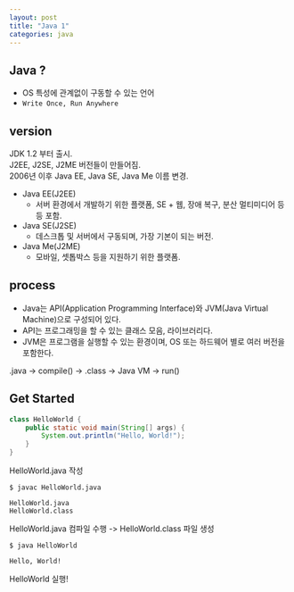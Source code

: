 ```yaml
---
layout: post
title: "Java 1"
categories: java
---
```


## Java ?

- OS 특성에 관계없이 구동할 수 있는 언어
- `Write Once, Run Anywhere`


## version 


JDK 1.2 부터 출시.  
J2EE, J2SE, J2ME 버전들이 만들어짐.  
2006년 이후 Java EE, Java SE, Java Me 이름 변경.  

- Java EE(J2EE)  
    - 서버 환경에서 개발하기 위한 플랫폼, SE + 웹, 장애 복구, 분산 멀티미디어 등등 포함.
- Java SE(J2SE)  
    - 데스크톱 및 서버에서 구동되며, 가장 기본이 되는 버전.
- Java Me(J2ME)
    - 모바일, 셋톱박스 등을 지원하기 위한 플랫폼.  


## process 

 
 - Java는 API(Application Programming Interface)와 JVM(Java Virtual Machine)으로 구성되어 있다. 
 - API는 프로그래밍을 할 수 있는 클래스 모음, 라이브러리다. 
 - JVM은 프로그램을 실행할 수 있는 환경이며, OS 또는 하드웨어 별로 여러 버전을 포함한다. 
 
.java -> compile() -> .class -> Java VM -> run()


## Get Started


```java
class HelloWorld {
    public static void main(String[] args) {
        System.out.println("Hello, World!");
    }   
}
```
HelloWorld.java 작성

```
$ javac HelloWorld.java

HelloWorld.java
HelloWorld.class
```
HelloWorld.java 컴파일 수행 -> HelloWorld.class 파일 생성

```
$ java HelloWorld 

Hello, World!
```
HelloWorld 실행!
